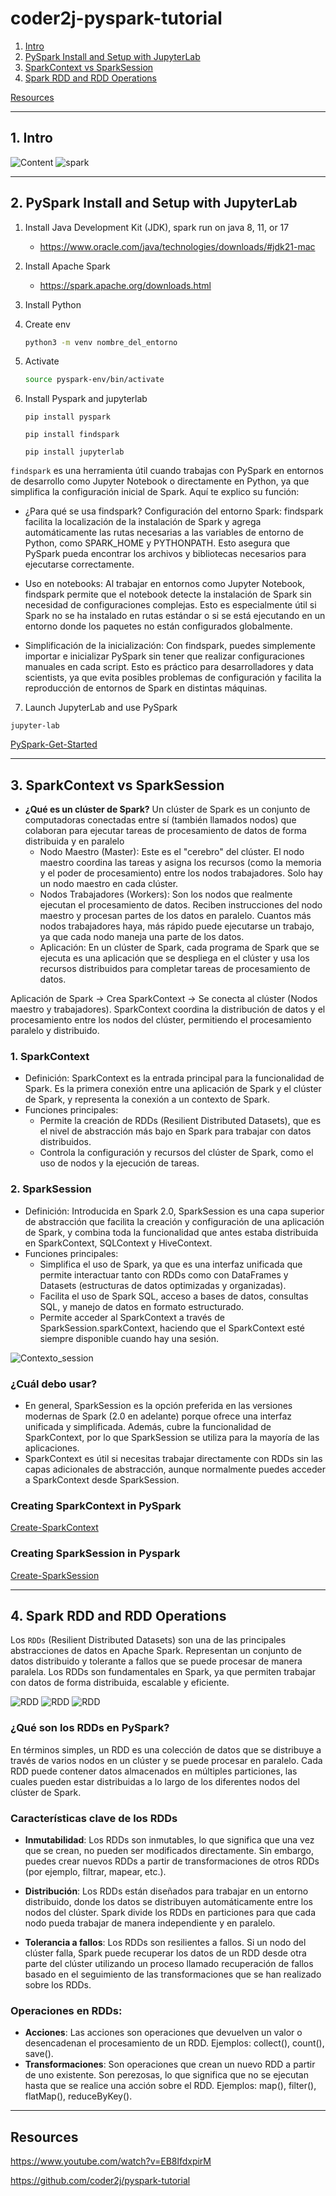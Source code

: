 # coder2j-pyspark-tutorial
1. [Intro](#schema1)
2. [PySpark Install and Setup with JupyterLab](#schema2)
3. [SparkContext vs SparkSession](#schema3)
4. [Spark RDD and RDD Operations](#schema4)

[Resources](#schemaref)

<hr>
<a name='schema1'></a>

## 1. Intro

![Content](./img/content.jpg)
![spark](./img/spark-1.jpg)

<hr>
<a name='schema2'></a>

## 2. PySpark Install and Setup with JupyterLab

1. Install Java Development Kit (JDK), spark run on java 8, 11, or 17
    - https://www.oracle.com/java/technologies/downloads/#jdk21-mac

2. Install Apache Spark
    - https://spark.apache.org/downloads.html

3. Install Python

4. Create env
    ``` bash
    python3 -m venv nombre_del_entorno
    ```
5. Activate
    ``` bash
    source pyspark-env/bin/activate
    ```
6. Install Pyspark and jupyterlab
    ```
    pip install pyspark
    
    pip install findspark

    pip install jupyterlab
    ```
`findspark` es una herramienta útil cuando trabajas con PySpark en entornos de desarrollo como Jupyter Notebook o directamente en Python, ya que simplifica la configuración inicial de Spark. Aquí te explico su función:

- ¿Para qué se usa findspark?
Configuración del entorno Spark: findspark facilita la localización de la instalación de Spark y agrega automáticamente las rutas necesarias a las variables de entorno de Python, como SPARK_HOME y PYTHONPATH. Esto asegura que PySpark pueda encontrar los archivos y bibliotecas necesarios para ejecutarse correctamente.

- Uso en notebooks: Al trabajar en entornos como Jupyter Notebook, findspark permite que el notebook detecte la instalación de Spark sin necesidad de configuraciones complejas. Esto es especialmente útil si Spark no se ha instalado en rutas estándar o si se está ejecutando en un entorno donde los paquetes no están configurados globalmente.

- Simplificación de la inicialización: Con findspark, puedes simplemente importar e inicializar PySpark sin tener que realizar configuraciones manuales en cada script. Esto es práctico para desarrolladores y data scientists, ya que evita posibles problemas de configuración y facilita la reproducción de entornos de Spark en distintas máquinas.


7. Launch JupyterLab and use PySpark
```
jupyter-lab
```
[PySpark-Get-Started](PySapk-Get-Started.ipynb)

<hr>
<a name='schema3'></a>

## 3. SparkContext vs SparkSession

- **¿Qué es un clúster de Spark?**
Un clúster de Spark es un conjunto de computadoras conectadas entre sí (también llamados nodos) que colaboran para ejecutar tareas de procesamiento de datos de forma distribuida y en paralelo
    - Nodo Maestro (Master): Este es el "cerebro" del clúster. El nodo maestro coordina las tareas y asigna los recursos (como la memoria y el poder de procesamiento) entre los nodos trabajadores. Solo hay un nodo maestro en cada clúster.
    - Nodos Trabajadores (Workers): Son los nodos que realmente ejecutan el procesamiento de datos. Reciben instrucciones del nodo maestro y procesan partes de los datos en paralelo. Cuantos más nodos trabajadores haya, más rápido puede ejecutarse un trabajo, ya que cada nodo maneja una parte de los datos.
    - Aplicación: En un clúster de Spark, cada programa de Spark que se ejecuta es una aplicación que se despliega en el clúster y usa los recursos distribuidos para completar tareas de procesamiento de datos.

Aplicación de Spark → Crea SparkContext → Se conecta al clúster (Nodos maestro y trabajadores).
SparkContext coordina la distribución de datos y el procesamiento entre los nodos del clúster, permitiendo el procesamiento paralelo y distribuido.


### 1. SparkContext
- Definición: SparkContext es la entrada principal para la funcionalidad de Spark. Es la primera conexión entre una aplicación de Spark y el clúster de Spark, y representa la conexión a un contexto de Spark.
- Funciones principales:
    * Permite la creación de RDDs (Resilient Distributed Datasets), que es el nivel de abstracción más bajo en Spark para trabajar con datos distribuidos.
    - Controla la configuración y recursos del clúster de Spark, como el uso de nodos y la ejecución de tareas.

### 2. SparkSession
- Definición: Introducida en Spark 2.0, SparkSession es una capa superior de abstracción que facilita la creación y configuración de una aplicación de Spark, y combina toda la funcionalidad que antes estaba distribuida en SparkContext, SQLContext y HiveContext.
- Funciones principales:
    - Simplifica el uso de Spark, ya que es una interfaz unificada que permite interactuar tanto con RDDs como con DataFrames y Datasets (estructuras de datos optimizadas y organizadas).
    - Facilita el uso de Spark SQL, acceso a bases de datos, consultas SQL, y manejo de datos en formato estructurado.
    - Permite acceder al SparkContext a través de SparkSession.sparkContext, haciendo que el SparkContext esté siempre disponible cuando hay una sesión.

![Contexto_session](./img/CONTEXT_SESSION.jpg)


### **¿Cuál debo usar?**
- En general, SparkSession es la opción preferida en las versiones modernas de Spark (2.0 en adelante) porque ofrece una interfaz unificada y simplificada. Además, cubre la funcionalidad de SparkContext, por lo que SparkSession se utiliza para la mayoría de las aplicaciones.
- SparkContext es útil si necesitas trabajar directamente con RDDs sin las capas adicionales de abstracción, aunque normalmente puedes acceder a SparkContext desde SparkSession.


### Creating SparkContext in PySpark
[Create-SparkContext](./02-Create-SparkContext.ipynb)


### Creating SparkSession in Pyspark
[Create-SparkSession](03-Create-SparkSession.ipynb)






<hr>
<a name='schema4'></a>

## 4. Spark RDD and RDD Operations

Los `RDDs` (Resilient Distributed Datasets) son una de las principales abstracciones de datos en Apache Spark. Representan un conjunto de datos distribuido y tolerante a fallos que se puede procesar de manera paralela. Los RDDs son fundamentales en Spark, ya que permiten trabajar con datos de forma distribuida, escalable y eficiente.

![RDD](./img/rdd_1.jpg)
![RDD](./img/rdd_2.jpg)
![RDD](./img/rdd_3.jpg)



### ¿Qué son los RDDs en PySpark?
En términos simples, un RDD es una colección de datos que se distribuye a través de varios nodos en un clúster y se puede procesar en paralelo. Cada RDD puede contener datos almacenados en múltiples particiones, las cuales pueden estar distribuidas a lo largo de los diferentes nodos del clúster de Spark.

### Características clave de los RDDs
- **Inmutabilidad**: Los RDDs son inmutables, lo que significa que una vez que se crean, no pueden ser modificados directamente. Sin embargo, puedes crear nuevos RDDs a partir de transformaciones de otros RDDs (por ejemplo, filtrar, mapear, etc.).

- **Distribución**: Los RDDs están diseñados para trabajar en un entorno distribuido, donde los datos se distribuyen automáticamente entre los nodos del clúster. Spark divide los RDDs en particiones para que cada nodo pueda trabajar de manera independiente y en paralelo.

- **Tolerancia a fallos**: Los RDDs son resilientes a fallos. Si un nodo del clúster falla, Spark puede recuperar los datos de un RDD desde otra parte del clúster utilizando un proceso llamado recuperación de fallos basado en el seguimiento de las transformaciones que se han realizado sobre los RDDs.

### Operaciones en RDDs:

- **Acciones**: Las acciones son operaciones que devuelven un valor o desencadenan el procesamiento de un RDD. Ejemplos: collect(), count(), save().
- **Transformaciones**: Son operaciones que crean un nuevo RDD a partir de uno existente. Son perezosas, lo que significa que no se ejecutan hasta que se realice una acción sobre el RDD. Ejemplos: map(), filter(), flatMap(), reduceByKey().








<hr>
<a name='schemaref'></a>

## Resources

https://www.youtube.com/watch?v=EB8lfdxpirM

https://github.com/coder2j/pyspark-tutorial